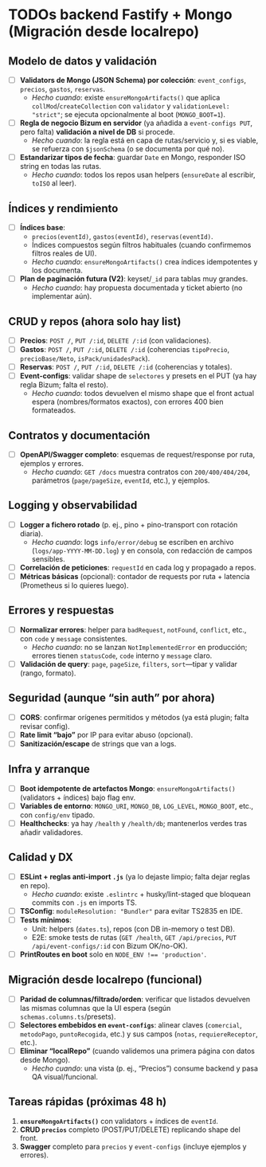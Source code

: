 # TODOs backend Fastify + Mongo (Migración desde localrepo)

## Modelo de datos y validación
- [ ] **Validators de Mongo (JSON Schema) por colección**: `event_configs`, `precios`, `gastos`, `reservas`.
  - _Hecho cuando_: existe `ensureMongoArtifacts()` que aplica `collMod`/`createCollection` con `validator` y `validationLevel: "strict"`; se ejecuta opcionalmente al boot (`MONGO_BOOT=1`).
- [ ] **Regla de negocio Bizum en servidor** (ya añadida a `event-configs PUT`, pero falta) **validación a nivel de DB** si procede.
  - _Hecho cuando_: la regla está en capa de rutas/servicio y, si es viable, se refuerza con `$jsonSchema` (o se documenta por qué no).
- [ ] **Estandarizar tipos de fecha**: guardar `Date` en Mongo, responder ISO string en todas las rutas.
  - _Hecho cuando_: todos los repos usan helpers (`ensureDate` al escribir, `toISO` al leer).

## Índices y rendimiento
- [ ] **Índices base**:
  - `precios(eventId)`, `gastos(eventId)`, `reservas(eventId)`.
  - Índices compuestos según filtros habituales (cuando confirmemos filtros reales de UI).
  - _Hecho cuando_: `ensureMongoArtifacts()` crea índices idempotentes y los documenta.
- [ ] **Plan de paginación futura (V2)**: keyset/`_id` para tablas muy grandes.
  - _Hecho cuando_: hay propuesta documentada y ticket abierto (no implementar aún).

## CRUD y repos (ahora solo hay list)
- [ ] **Precios**: `POST /`, `PUT /:id`, `DELETE /:id` (con validaciones).
- [ ] **Gastos**: `POST /`, `PUT /:id`, `DELETE /:id` (coherencias `tipoPrecio`, `precioBase/Neto`, `isPack/unidadesPack`).
- [ ] **Reservas**: `POST /`, `PUT /:id`, `DELETE /:id` (coherencias y totales).
- [ ] **Event-configs**: validar shape de `selectores` y presets en el PUT (ya hay regla Bizum; falta el resto).
  - _Hecho cuando_: todos devuelven el mismo shape que el front actual espera (nombres/formatos exactos), con errores 400 bien formateados.

## Contratos y documentación
- [ ] **OpenAPI/Swagger completo**: esquemas de request/response por ruta, ejemplos y errores.
  - _Hecho cuando_: `GET /docs` muestra contratos con `200/400/404/204`, parámetros (`page/pageSize`, `eventId`, etc.), y ejemplos.

## Logging y observabilidad
- [ ] **Logger a fichero rotado** (p. ej., pino + pino-transport con rotación diaria).
  - _Hecho cuando_: logs `info/error/debug` se escriben en archivo (`logs/app-YYYY-MM-DD.log`) y en consola, con redacción de campos sensibles.
- [ ] **Correlación de peticiones**: `requestId` en cada log y propagado a repos.
- [ ] **Métricas básicas** (opcional): contador de requests por ruta + latencia (Prometheus si lo quieres luego).

## Errores y respuestas
- [ ] **Normalizar errores**: helper para `badRequest`, `notFound`, `conflict`, etc., con `code` y `message` consistentes.
  - _Hecho cuando_: no se lanzan `NotImplementedError` en producción; errores tienen `statusCode`, `code` interno y `message` claro.
- [ ] **Validación de query**: `page`, `pageSize`, `filters`, `sort`—tipar y validar (rango, formato).

## Seguridad (aunque “sin auth” por ahora)
- [ ] **CORS**: confirmar orígenes permitidos y métodos (ya está plugin; falta revisar config).
- [ ] **Rate limit “bajo”** por IP para evitar abuso (opcional).
- [ ] **Sanitización/escape** de strings que van a logs.

## Infra y arranque
- [ ] **Boot idempotente de artefactos Mongo**: `ensureMongoArtifacts()` (validators + índices) bajo flag env.
- [ ] **Variables de entorno**: `MONGO_URI`, `MONGO_DB`, `LOG_LEVEL`, `MONGO_BOOT`, etc., con `config/env` tipado.
- [ ] **Healthchecks**: ya hay `/health` y `/health/db`; mantenerlos verdes tras añadir validadores.

## Calidad y DX
- [ ] **ESLint + reglas anti-import `.js`** (ya lo dejaste limpio; falta dejar reglas en repo).
  - _Hecho cuando_: existe `.eslintrc` + husky/lint-staged que bloquean commits con `.js` en imports TS.
- [ ] **TSConfig**: `moduleResolution: "Bundler"` para evitar TS2835 en IDE.
- [ ] **Tests mínimos**:
  - Unit: helpers (`dates.ts`), repos (con DB in-memory o test DB).
  - E2E: smoke tests de rutas (`GET /health`, `GET /api/precios`, `PUT /api/event-configs/:id` con Bizum OK/no-OK).
- [ ] **PrintRoutes en boot** solo en `NODE_ENV !== 'production'`.

## Migración desde localrepo (funcional)
- [ ] **Paridad de columnas/filtrado/orden**: verificar que listados devuelven las mismas columnas que la UI espera (según `schemas.columns.ts`/presets).
- [ ] **Selectores embebidos en `event-configs`**: alinear claves (`comercial`, `metodoPago`, `puntoRecogida`, etc.) y sus campos (`notas`, `requiereReceptor`, etc.).
- [ ] **Eliminar “localRepo”** (cuando validemos una primera página con datos desde Mongo).
  - _Hecho cuando_: una vista (p. ej., “Precios”) consume backend y pasa QA visual/funcional.

## Tareas rápidas (próximas 48 h)
1. **`ensureMongoArtifacts()`** con validators + índices de `eventId`.
2. **CRUD `precios`** completo (POST/PUT/DELETE) replicando shape del front.
3. **Swagger** completo para `precios` y `event-configs` (incluye ejemplos y errores).
